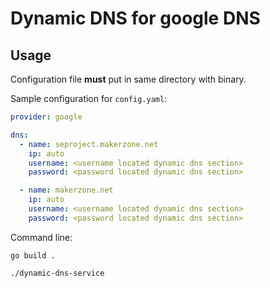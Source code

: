 # Dynamic DNS for google DNS

## Usage
Configuration file **must** put in same directory with binary.

Sample configuration for `config.yaml`:

```yaml
provider: google

dns:
  - name: seproject.makerzone.net
    ip: auto
    username: <username located dynamic dns section>
    password: <password located dynamic dns section>

  - name: makerzone.net
    ip: auto
    username: <username located dynamic dns section>
    password: <password located dynamic dns section>
```

Command line:

`go build .`

`./dynamic-dns-service`